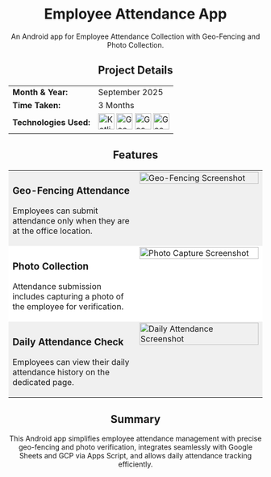 <h1 align="center">Employee Attendance App</h1>
<p align="center">
An Android app for Employee Attendance Collection with Geo-Fencing and Photo Collection.
</p>

<h2 align="center">Project Details</h2>
<table align="center" cellpadding="8" cellspacing="0" width="100%">
<tr>
  <td><strong>Month & Year:</strong></td>
  <td>September 2025</td>
</tr>
<tr>
  <td><strong>Time Taken:</strong></td>
  <td>3 Months</td>
</tr>
<tr>
  <td><strong>Technologies Used:</strong></td>
  <td>
    <img src="https://skillicons.dev/icons?i=kotlin" height="32" width="32" title="Kotlin">
    <img src="https://skillicons.dev/icons?i=appscript" height="32" width="32" title="Google Apps Script">
    <img src="https://skillicons.dev/icons?i=gcp" height="32" width="32" title="Google Cloud Platform">
    <img src="https://skillicons.dev/icons?i=sheets" height="32" width="32" title="Google Sheets">
  </td>
</tr>
</table>

<h2 align="center">Features</h2>
<table border="0" cellspacing="0" cellpadding="10" width="100%">
  <tr bgcolor="#f0f0f0">
    <td width="50%" valign="top">
      <h3>Geo-Fencing Attendance</h3>
      <p>Employees can submit attendance only when they are at the office location.</p>
    </td>
    <td width="50%" valign="top">
      <img src="https://via.placeholder.com/300x500?text=Geo-Fencing+Screenshot" alt="Geo-Fencing Screenshot" width="100%">
    </td>
  </tr>
  <tr bgcolor="#ffffff">
    <td width="50%" valign="top">
      <h3>Photo Collection</h3>
      <p>Attendance submission includes capturing a photo of the employee for verification.</p>
    </td>
    <td width="50%" valign="top">
      <img src="https://via.placeholder.com/300x500?text=Photo+Capture+Screenshot" alt="Photo Capture Screenshot" width="100%">
    </td>
  </tr>
  <tr bgcolor="#f0f0f0">
    <td width="50%" valign="top">
      <h3>Daily Attendance Check</h3>
      <p>Employees can view their daily attendance history on the dedicated page.</p>
    </td>
    <td width="50%" valign="top">
      <img src="https://via.placeholder.com/300x500?text=Daily+Attendance+Screenshot" alt="Daily Attendance Screenshot" width="100%">
    </td>
  </tr>
</table>

<h2 align="center">Summary</h2>
<p align="center">
This Android app simplifies employee attendance management with precise geo-fencing and photo verification, integrates seamlessly with Google Sheets and GCP via Apps Script, and allows daily attendance tracking efficiently.
</p>


